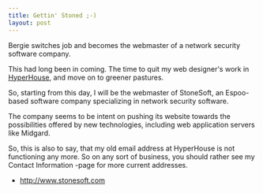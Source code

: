 ```yaml
---
title: Gettin' Stoned ;-)
layout: post
---
```

Bergie switches job and becomes the webmaster of a network security software company.

This had long been in coming. The time to quit my web designer's work in [HyperHouse](http://www.hyperhouse.com), and move on to greener pastures.

So, starting from this day, I will be the webmaster of StoneSoft, an Espoo-based software company specializing in network security software.

The company seems to be intent on pushing its website towards the possibilities offered by new technologies, including web application servers like Midgard.

So, this is also to say, that my old email address at HyperHouse is not functioning any more. So on any sort of business, you should rather see my Contact Information -page for more current addresses.

* <http://www.stonesoft.com>
